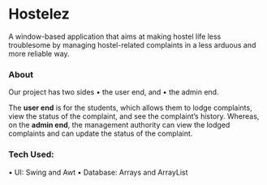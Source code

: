 # Hostelez
A window-based application that aims at making hostel life less troublesome by managing hostel-related complaints in a less arduous and more reliable way.

### About
Our project has two sides 
•	the user end, and 
•	the admin end.


The **user end** is for the students, which allows them to lodge complaints, view the status of the complaint, and see the complaint’s history. 
Whereas, on the **admin end**, the management authority can view the lodged complaints and can update the status of the complaint.

### Tech Used:
• UI: Swing  and Awt
• Database: Arrays and ArrayList


